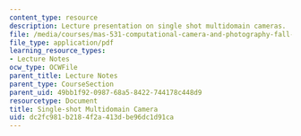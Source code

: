 ```yaml
---
content_type: resource
description: Lecture presentation on single shot multidomain cameras.
file: /media/courses/mas-531-computational-camera-and-photography-fall-2009/dc2fc981b2184f2a413dbe96dc1d91ca_MITMAS_531F09_lec03_2.pdf
file_type: application/pdf
learning_resource_types:
- Lecture Notes
ocw_type: OCWFile
parent_title: Lecture Notes
parent_type: CourseSection
parent_uid: 49bb1f92-0987-68a5-8422-744178c448d9
resourcetype: Document
title: Single-shot Multidomain Camera
uid: dc2fc981-b218-4f2a-413d-be96dc1d91ca
---
```

